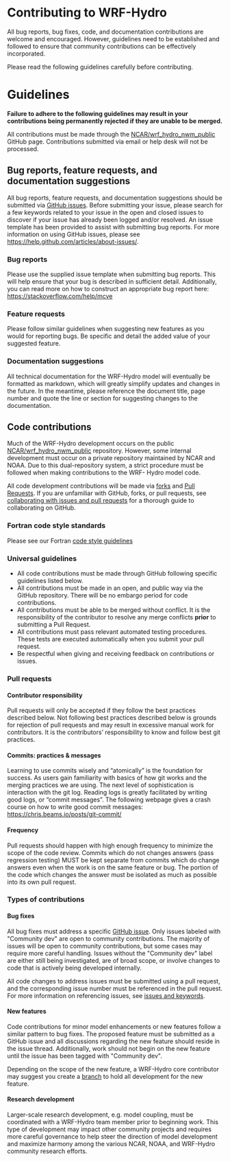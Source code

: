 # Contributing to WRF-Hydro
All bug reports, bug fixes, code, and documentation contributions are welcome and encouraged.
However, guidelines need to be established and followed to ensure that community contributions can
be effectively incorporated.

Please read the following guidelines carefully before contributing.

# Guidelines

**Failure to adhere to the following guidelines may result in your contributions being permanently
rejected if they are unable to be merged.**

All contributions must be made through the
[NCAR/wrf_hydro_nwm_public](https://github.com/NCAR/wrf_hydro_nwm_public) GitHub page.
Contributions submitted via email or help desk will not be processed.

## Bug reports, feature requests, and documentation suggestions
All bug reports, feature requests, and documentation suggestions should be submitted via [GitHub
issues](https://github.com/NCAR/wrf_hydro_nwm_public/issues). Before submitting your issue, please
search for a few keywords related to your issue in the open and closed issues to discover if your
issue has already been logged and/or resolved. An issue template has been provided to assist with
submitting bug reports. For more information on using GitHub issues, please see
https://help.github.com/articles/about-issues/.

### Bug reports
Please use the supplied issue template when submitting bug reports. This will help ensure that your
bug is described in sufficient detail. Additionally, you can read more on how to construct an
appropriate bug report here: https://stackoverflow.com/help/mcve

### Feature requests
Please follow similar guidelines when suggesting new features as you would for reporting bugs. Be
specific and detail the added value of your suggested feature.

### Documentation suggestions
All technical documentation for the WRF-Hydro model will eventually be formatted as markdown, which
will greatly simplify updates and changes in the future. In the meantime, please reference the
document title, page number and quote the line or section for suggesting changes to the
documentation.

## Code contributions
Much of the WRF-Hydro development occurs on the public
[NCAR/wrf_hydro_nwm_public](https://github.com/NCAR/wrf_hydro_nwm_public) repository. However, some
internal development must occur on a private repository maintained by NCAR and NOAA. Due to this
dual-repository system, a strict procedure must be followed when making contributions to the WRF-
Hydro model code.

All code development contributions will be made via [forks](https://help.github.com/articles/about-forks/)
and [Pull Requests](https://help.github.com/articles/about-pull-requests/). If you are
unfamiliar with GitHub, forks, or pull requests, see [collaborating with issues and pull
requests](https://help.github.com/categories/collaborating-with-issues-and-pull-requests/) for a
thorough guide to collaborating on GitHub.

### Fortran code style standards
Please see our Fortran [code style guidelines](CODESTYLE.md)

### Universal guidelines

* All code contributions must be made through GitHub following specific guidelines listed below.
* All contributions must be made in an open, and public way via the GitHub repository. There will
  be no embargo period for code contributions.
* All contributions must be able to be merged without conflict. It is the responsibility of the
  contributor to resolve any merge conflicts **prior** to submitting a Pull Request.
* All contributions must pass relevant automated testing procedures. These tests are executed
  automatically when you submit your pull request.
* Be respectful when giving and receiving feedback on contributions or issues.

### Pull requests

#### Contributor responsibility
Pull requests will only be accepted if they follow the best practices described below. Not
following best practices described below is grounds for rejection of pull requests and may result
in excessive manual work for contributors. It is the contributors’ responsibility to know and
follow best git practices.

#### Commits: practices & messages
Learning to use commits wisely and “atomically” is the foundation for success. As users gain
familiarity with basics of how git works and the merging practices we are using. The next level of
sophistication is interaction with the git log. Reading logs is greatly facilitated by writing good
logs, or “commit messages”. The following webpage gives a crash course on how to write good commit
messages: https://chris.beams.io/posts/git-commit/

#### Frequency
Pull requests should happen with high enough frequency to minimize the scope of the code review.
Commits which do not changes answers (pass regression testing) MUST be kept separate from commits
which do change answers even when the work is on the same feature or bug. The portion of the code
which changes the answer must be isolated as much as possible into its own pull request.

### Types of contributions
#### Bug fixes
All bug fixes must address a specific [GitHub
issue](https://github.com/NCAR/wrf_hydro_nwm_public/issues). Only issues labeled with "Community
dev" are open to community contributions. The majority of issues will be open to community
contributions, but some cases may require more careful handling. Issues without the "Community dev"
label are either still being investigated, are of broad scope, or involve changes to code that is
actively being developed internally.

All code changes to address issues must be submitted using a pull request, and the corresponding
issue number must be referenced in the pull request. For more information on referencing issues,
see [issues and keywords](https://help.github.com/articles/closing-issues-using-keywords/).

#### New features
Code contributions for minor model enhancements or new features follow a similar pattern to bug
fixes. The proposed feature must be submitted as a GitHub issue and all discussions regarding the
new feature should reside in the issue thread. Additionally, work should not begin on the new
feature until the issue has been tagged with "Community dev".

Depending on the scope of the new feature, a WRF-Hydro core contributor may suggest you create a
[branch](https://help.github.com/articles/about-branches/) to hold all development for the new
feature.

#### Research development
Larger-scale research development, e.g. model coupling, must be coordinated with a WRF-Hydro team
member prior to beginning work. This type of development may impact other community projects and
requires more careful governance to help steer the direction of model development and maximize
harmony among the various NCAR, NOAA, and WRF-Hydro community research efforts.
